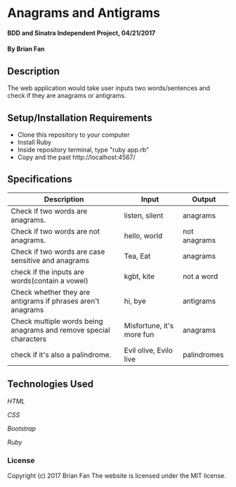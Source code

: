 # Anagrams and Antigrams

#### BDD and Sinatra Independent Project, 04/21/2017

#### By Brian Fan

## Description

The web application would take user inputs two words/sentences and check if they are anagrams or antigrams.

## Setup/Installation Requirements

* Clone this repository to your computer
* Install Ruby
* Inside repository terminal, type "ruby app.rb"
* Copy and the past http://localhost:4567/


## Specifications

| Description | Input | Output |
|-------------|-------|--------|
| Check if two words are anagrams. | listen, silent | anagrams |
| Check if two words are not anagrams. | hello, world | not anagrams |
| Check if two words are case sensitive and anagrams | Tea, Eat | anagrams |
| check if the inputs are words(contain a vowel) | kgbt, kite | not a word|
| Check whether they are antigrams if phrases aren't anagrams | hi, bye | antigrams |
| Check multiple words being anagrams and remove special characters | Misfortune, it's more fun | anagrams |
| check if it's also a palindrome. | Evil olive, Evilo live | palindromes |


## Technologies Used

_HTML_

_CSS_

_Bootstrap_

_Ruby_

### License

Copyright (c) 2017 Brian Fan
The website is licensed under the MIT license.
